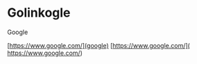 # Golinkogle
Google

[https://www.google.com/](google)
[https://www.google.com/](
https://www.google.com/)
